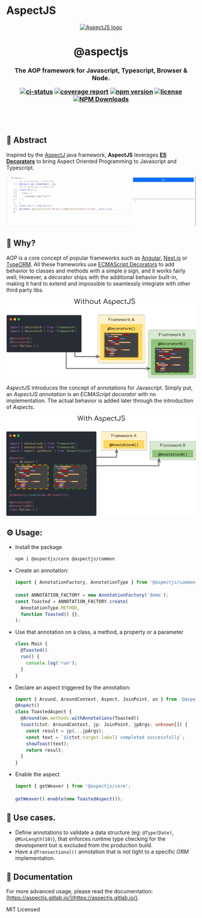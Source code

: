 # AspectJS

<p align="center"><a href="https://github.com/NicolasThierion/aspectjs"><img src="https://aspectjs.gitlab.io/logo.png" alt="AspectJS logo" height="140"/></a></p>
<h1 align="center">@aspectjs</h1>

<h3 align="center">The AOP framework for Javascript, Typescript, Browser & Node.</p>

<p align="center">

[![ci-status]](https://gitlab.com/aspectjs/aspectjs)
[![coverage report]](https://gitlab.com/aspectjs/aspectjs/-/commits/main)
[![npm version]](https://www.npmjs.com/package/@aspectjs/core)
[![license]](https://www.npmjs.com/package/@aspectjs/core)
[![NPM Downloads]](https://www.npmjs.com/package/@aspectjs/core)

<!--[![Latest Release]](https://gitlab.com/aspectjs/aspectjs/-/releases)-->

</p><br/><br/>

## 📜 Abstract

Inspired by the [AspectJ](https://www.eclipse.org/aspectj/) java framework,
**AspectJS** leverages **[ES Decorators](https://github.com/tc39/proposal-decorators)** to bring
Aspect Oriented Programming to Javascript and Typescript.

![demo-gif]

## 🚀 Why?

AOP is a core concept of popular frameworks such as [Angular](https://angular.io/), [Nest.js](https://nestjs.com/) or [TypeORM](https://github.com/typeorm/typeorm). All these frameworks use [ECMAScript Decorators](https://github.com/tc39/proposal-decorators) to add behavior to classes and methods with a simple `@` sign, and it works fairly well; However, a decorator ships with the additional behavior built-in, making it hard to extend and impossible to seamlessly integrate with other third party libs.

![without-aspectjs]

_AspectJS_ introduces the concept of annotations for Javascript. Simply put, an _AspectJS annotation_ is an _ECMAScript decorator_ with no implementation. The actual behavior is added later through the introduction of _Aspects_.

![with-aspectjs]

## ⚙️ Usage:

- Install the package
  ```bash
  npm i @aspectjs/core @aspectjs/common
  ```
- Create an annotation:

  ```ts
  import { AnnotationFactory, AnnotationType } from '@aspectjs/common';

  const ANNOTATION_FACTORY = new AnnotationFactory('demo');
  const Toasted = ANNOTATION_FACTORY.create(
    AnnotationType.METHOD,
    function Toasted() {},
  );
  ```

- Use that annotation on a class, a method, a property or a parameter
  ```ts
  class Main {
    @Toasted()
    run() {
      console.log('run');
    }
  }
  ```
- Declare an aspect triggered by the annotation:
  ```ts
  import { Around, AroundContext, Aspect, JoinPoint, on } from '@aspectjs/core';
  @Aspect()
  class ToastedAspect {
    @Around(on.methods.withAnnotations(Toasted))
    toast(ctxt: AroundContext, jp: JoinPoint, jpArgs: unknown[]) {
      const result = jp(...jpArgs);
      const text = `${ctxt.target.label} completed successfully`;
      showToast(text);
      return result;
    }
  }
  ```
- Enable the aspect

  ```ts
  import { getWeaver } from '@aspectjs/core';

  getWeaver().enable(new ToastedAspect());
  ```

## 🎉 Use cases.

- Define annotations to validate a data structure (eg: `@Type(Date)`, `@MinLength(10)`), that enforces runtime type checking for the development but is excluded from the production build.
- Have a `@Transactional()` annotation that is not tight to a specific _ORM_ implementation.

## 🔗 Documentation

For more advanced usage, please read the documentation: [https://aspectjs.gitlab.io/](https://aspectjs.gitlab.io/).

MIT Licensed

[coverage report]: https://gitlab.com/aspectjs/aspectjs/badges/main/coverage.svg?job=coverage
[ci-status]: https://gitlab.com/aspectjs/aspectjs/badges/main/pipeline.svg
[Latest Release]: https://gitlab.com/aspectjs/aspectjs/-/badges/release.svg
[npm version]: https://img.shields.io/npm/v/@aspectjs/core.svg
[license]: https://img.shields.io/npm/l/@aspectjs/core.svg
[NPM Downloads]: https://img.shields.io/npm/dm/@aspectjs/common.svg
[demo-gif]: https://raw.githubusercontent.com/NicolasThierion/aspectjs/HEAD/.assets/demo.gif
[with-aspectjs]: https://raw.githubusercontent.com/NicolasThierion/aspectjs/HEAD/.assets/with-aspectjs.png
[without-aspectjs]: https://raw.githubusercontent.com/NicolasThierion/aspectjs/HEAD/.assets/without-aspectjs.png
